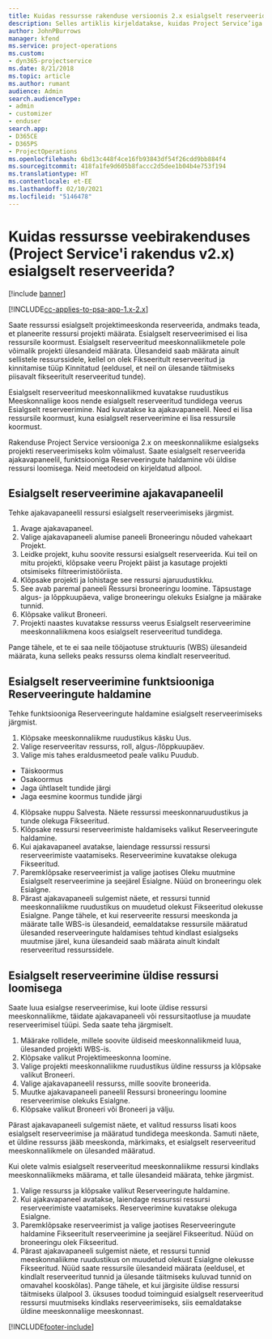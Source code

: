 ```yaml
---
title: Kuidas ressursse rakenduse versioonis 2.x esialgselt reserveerida?
description: Selles artiklis kirjeldatakse, kuidas Project Service’iga projektimeeskonna liikmeid esialgselt reserveerida.
author: JohnPBurrows
manager: kfend
ms.service: project-operations
ms.custom:
- dyn365-projectservice
ms.date: 8/21/2018
ms.topic: article
ms.author: rumant
audience: Admin
search.audienceType:
- admin
- customizer
- enduser
search.app:
- D365CE
- D365PS
- ProjectOperations
ms.openlocfilehash: 6bd13c448f4ce16fb93843df54f26cdd9bb884f4
ms.sourcegitcommit: 418fa1fe9d605b8faccc2d5dee1b04b4e753f194
ms.translationtype: HT
ms.contentlocale: et-EE
ms.lasthandoff: 02/10/2021
ms.locfileid: "5146478"
---
```

# <a name="how-do-i-soft-book-resources-in-the-web-app-project-service-app-v2x"></a>Kuidas ressursse veebirakenduses (Project Service'i rakendus v2.x) esialgselt reserveerida?

[!include [banner](../includes/psa-now-project-operations.md)]

[!INCLUDE[cc-applies-to-psa-app-1.x-2.x](../includes/cc-applies-to-psa-app-1x-2x.md)]

Saate ressurssi esialgselt projektimeeskonda reserveerida, andmaks teada, et planeerite ressursi projekti määrata. Esialgselt reserveerimised ei lisa ressursile koormust. Esialgselt reserveeritud meeskonnaliikmetele pole võimalik projekti ülesandeid määrata. Ülesandeid saab määrata ainult sellistele ressurssidele, kellel on olek Fikseeritult reserveeritud ja kinnitamise tüüp Kinnitatud (eeldusel, et neil on ülesande täitmiseks piisavalt fikseeritult reserveeritud tunde).

Esialgselt reserveeritud meeskonnaliikmed kuvatakse ruudustikus Meeskonnaliige koos nende esialgselt reserveeritud tundidega veerus Esialgselt reserveerimine. Nad kuvatakse ka ajakavapaneelil. Need ei lisa ressursile koormust, kuna esialgselt reserveerimine ei lisa ressursile koormust.

Rakenduse Project Service versiooniga 2.x on meeskonnaliikme esialgseks projekti reserveerimiseks kolm võimalust. Saate esialgselt reserveerida ajakavapaneelil, funktsiooniga Reserveeringute haldamine või üldise ressursi loomisega. Neid meetodeid on kirjeldatud allpool.

## <a name="soft-book-with-the-schedule-board"></a>Esialgselt reserveerimine ajakavapaneelil

Tehke ajakavapaneelil ressursi esialgselt reserveerimiseks järgmist. 
1. Avage ajakavapaneel.
2. Valige ajakavapaneeli alumise paneeli Broneeringu nõuded vahekaart Projekt.
3. Leidke projekt, kuhu soovite ressursi esialgselt reserveerida. Kui teil on mitu projekti, klõpsake veeru Projekt päist ja kasutage projekti otsimiseks filtreerimistööriista.
4. Klõpsake projekti ja lohistage see ressursi ajaruudustikku.
5. See avab paremal paneeli Ressursi broneeringu loomine. Täpsustage algus- ja lõppkuupäeva, valige broneeringu olekuks Esialgne ja määrake tunnid. 
6. Klõpsake valikut Broneeri.
7. Projekti naastes kuvatakse ressurss veerus Esialgselt reserveerimine meeskonnaliikmena koos esialgselt reserveeritud tundidega.

Pange tähele, et te ei saa neile tööjaotuse struktuuris (WBS) ülesandeid määrata, kuna selleks peaks ressurss olema kindlalt reserveeritud.

## <a name="soft-book-using-the-maintain-bookings-feature"></a>Esialgselt reserveerimine funktsiooniga Reserveeringute haldamine

Tehke funktsiooniga Reserveeringute haldamine esialgselt reserveerimiseks järgmist.
1. Klõpsake meeskonnaliikme ruudustikus käsku Uus.
2. Valige reserveeritav ressurss, roll, algus-/lõppkuupäev.
3. Valige mis tahes eraldusmeetod peale valiku Puudub.
- Täiskoormus
- Osakoormus
- Jaga ühtlaselt tundide järgi
- Jaga eesmine koormus tundide järgi
4. Klõpsake nuppu Salvesta. Näete ressurssi meeskonnaruudustikus ja tunde olekuga Fikseeritud.
5. Klõpsake ressursi reserveerimiste haldamiseks valikut Reserveeringute haldamine.
6. Kui ajakavapaneel avatakse, laiendage ressurssi ressursi reserveerimiste vaatamiseks. Reserveerimine kuvatakse olekuga Fikseeritud.
7. Paremklõpsake reserveerimist ja valige jaotises Oleku muutmine Esialgselt reserveerimine ja seejärel Esialgne. Nüüd on broneeringu olek Esialgne.
8. Pärast ajakavapaneeli sulgemist näete, et ressursi tunnid meeskonnaliikme ruudustikus on muudetud olekust Fikseeritud olekusse Esialgne.
Pange tähele, et kui reserveerite ressursi meeskonda ja määrate talle WBS-is ülesandeid, eemaldatakse ressursile määratud ülesanded reserveeringute haldamises tehtud kindlast esialgseks muutmise järel, kuna ülesandeid saab määrata ainult kindalt reserveeritud ressurssidele.

## <a name="soft-book-by-creating-a-generic-resource"></a>Esialgselt reserveerimine üldise ressursi loomisega

Saate luua esialgse reserveerimise, kui loote üldise ressursi meeskonnaliikme, täidate ajakavapaneeli või ressursitaotluse ja muudate reserveerimisel tüüpi.
Seda saate teha järgmiselt.

1. Määrake rollidele, millele soovite üldiseid meeskonnaliikmeid luua, ülesanded projekti WBS-is.
2. Klõpsake valikut Projektimeeskonna loomine.
3. Valige projekti meeskonnaliikme ruudustikus üldine ressurss ja klõpsake valikut Broneeri.
4. Valige ajakavapaneelil ressurss, mille soovite broneerida.
5. Muutke ajakavapaneeli paneelil Ressursi broneeringu loomine reserveerimise olekuks Esialgne.
6. Klõpsake valikut Broneeri või Broneeri ja välju.

Pärast ajakavapaneeli sulgemist näete, et valitud ressurss lisati koos esialgselt reserveerimise ja määratud tundidega meeskonda. Samuti näete, et üldine ressurss jääb meeskonda, märkimaks, et esialgselt reserveeritud meeskonnaliikmele on ülesanded määratud.

Kui olete valmis esialgselt reserveeritud meeskonnaliikme ressursi kindlaks meeskonnaliikmeks määrama, et talle ülesandeid määrata, tehke järgmist.

1. Valige ressurss ja klõpsake valikut Reserveeringute haldamine.
2. Kui ajakavapaneel avatakse, laiendage ressurssi ressursi reserveerimiste vaatamiseks. Reserveerimine kuvatakse olekuga Esialgne.
3. Paremklõpsake reserveerimist ja valige jaotises Reserveeringute haldamine Fikseeritult reserveerimine ja seejärel Fikseeritud. Nüüd on broneeringu olek Fikseeritud.
4. Pärast ajakavapaneeli sulgemist näete, et ressursi tunnid meeskonnaliikme ruudustikus on muudetud olekust Esialgne olekusse Fikseeritud. Nüüd saate ressursile ülesandeid määrata (eeldusel, et kindlalt reserveeritud tunnid ja ülesande täitmiseks kuluvad tunnid on omavahel kooskõlas). Pange tähele, et kui järgisite üldise ressursi täitmiseks ülalpool 3. üksuses toodud toiminguid esialgselt reserveeritud ressursi muutmiseks kindlaks reserveerimiseks, siis eemaldatakse üldine meeskonnaliige meeskonnast.


[!INCLUDE[footer-include](../includes/footer-banner.md)]